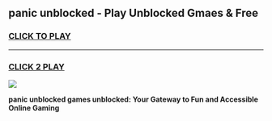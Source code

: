 
## panic unblocked - Play Unblocked Gmaes & Free
<h3>
<a href="https://news.freeplayer.one?title=panic_unblocked&ref=23F">CLICK TO PLAY</a></h3>
<hr>

<h3>
<a href="https://news.freeplayer.one?title=panic_unblocked&ref=23F">CLICK 2 PLAY</a>
  
</h3>

<a href="https://news.freeplayer.one?title=panic_unblocked&ref=23F/"><img src="https://clearcache.store/games.png"></a>


**panic unblocked games unblocked: Your Gateway to Fun and Accessible Online Gaming**
